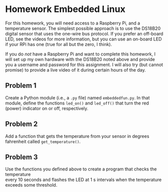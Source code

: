# Homework Embedded Linux

For this homework, you will need access to a Raspberry Pi, 
and a temperature sensor.  The simplest possible approach is 
to use the DS18B20 digital sensor that uses the one-wire
bus protocol.  If you prefer an off-board LED, see the videos
for more information, but you can use an on-board LED if your
RPi has one (true for all but the zero, I think).

If you do *not* have a Raspberry Pi and want to complete this
homework, I will set up my own hardware with the DS18B20
noted above and provide you a username and password for this 
assignment.  I will also try (but cannot promise) to provide 
a live video of it during certain hours of the day.

## Problem 1

Create a Python module (i.e., a `.py` file) named 
`embeddedfun.py`.  In that module, define the functions
`led_on()` and `led_off()` that turn the red (power)
indicator on or off, respectively.

## Problem 2

Add a function that gets the temperature from your 
sensor in degrees fahrenheit called `get_temperature()`.

## Problem 3

Use the functions you defined above to create a 
program that checks the temperature  
every 10 seconds and flashes the LED at 1 s intervals
when the temperature exceeds some threshold.

